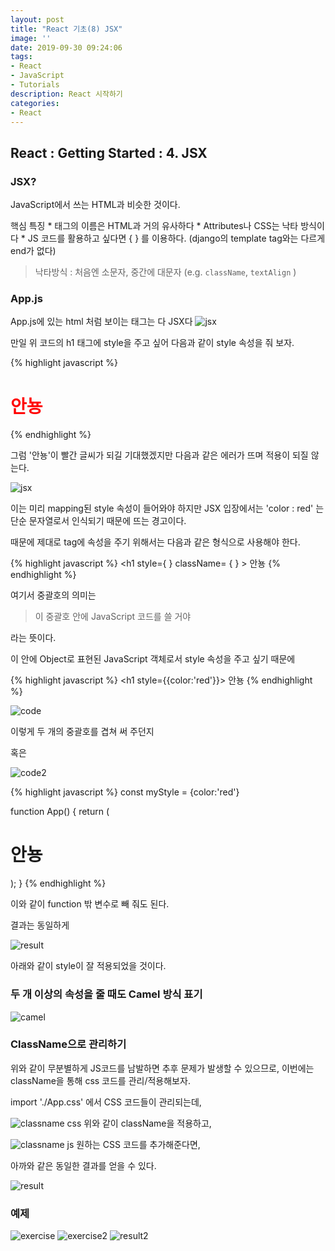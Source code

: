```yaml
---
layout: post
title: "React 기초(8) JSX"
image: ''
date: 2019-09-30 09:24:06
tags: 
- React
- JavaScript
- Tutorials
description: React 시작하기 
categories:
- React
---
```


## React : Getting Started : 4. JSX


### JSX?

JavaScript에서 쓰는 HTML과 비슷한 것이다.

 핵심 특징
	* 태그의 이름은 HTML과 거의 유사하다
	* Attributes나 CSS는 낙타 방식이다
	* JS 코드를 활용하고 싶다면 {  } 를 이용하다. (django의 template tag와는 다르게 end가 없다)

> 낙타방식 : 처음엔 소문자, 중간에 대문자 (e.g. `className`, `textAlign` )

### App.js

App.js에 있는 html 처럼 보이는 태그는 다 JSX다
![jsx](/assets/img/react/2/4/jsx.png)

만일 위 코드의 h1 태그에 style을 주고 싶어 다음과 같이 style 속성을 줘 보자.

{% highlight javascript %}
<h1 style = 'color : red'> 안뇽 </h1>
{% endhighlight %}

그럼 '안뇽'이 빨간 글씨가 되길 기대했겠지만
다음과 같은 에러가 뜨며 적용이 되질 않는다.

![jsx](/assets/img/react/2/4/error.png)

이는 미리 mapping된 style 속성이 들어와야 하지만
JSX 입장에서는 'color : red' 는 단순 문자열로서 인식되기 때문에 뜨는 경고이다.

때문에 제대로 tag에 속성을 주기 위해서는 다음과 같은 형식으로 사용해야 한다.

{% highlight javascript %}
    <h1 style={ }  className= { } > 안뇽 </h1>
{% endhighlight %}

여기서 중괄호의 의미는 

> 이 중괄호 안에 JavaScript 코드를 쓸 거야

라는 뜻이다.

이 안에 Object로 표현된 JavaScript 객체로서 style 속성을 주고 싶기 때문에

{% highlight javascript %}
    <h1 style={{color:'red'}}> 안뇽 </h1>
{% endhighlight %}

![code](/assets/img/react/2/4/code.png)

이렇게 두 개의 중괄호를 겹쳐 써 주던지

혹은
 
![code2](/assets/img/react/2/4/code2.png)

{% highlight javascript %}
const  myStyle  = {color:'red'}

function  App() {
    return (
        <div  className="App">
            <h1  style={myStyle}> 안뇽 </h1>
        </div>
    );
}
{% endhighlight %}

이와 같이 function 밖 변수로 빼 줘도 된다.

결과는 동일하게 

![result](/assets/img/react/2/4/result.png)

아래와 같이 style이 잘 적용되었을 것이다.

### 두 개 이상의 속성을 줄 때도 Camel 방식 표기

![camel](/assets/img/react/2/4/camel.png)

### ClassName으로 관리하기 

위와 같이 무분별하게 JS코드를 남발하면 추후 문제가 발생할 수 있으므로,
이번에는 className을 통해 css 코드를 관리/적용해보자.

import './App.css' 에서 CSS 코드들이 관리되는데,

![classname css](/assets/img/react/2/4/classnamejs.png)
위와 같이 className을 적용하고,

![classname js](/assets/img/react/2/4/classnamecss.png)
원하는 CSS 코드를 추가해준다면,

아까와 같은 동일한 결과를 얻을 수 있다.

![result](/assets/img/react/2/4/result.png)

### 예제

![exercise](/assets/img/react/2/4/ex.png)
![exercise2](/assets/img/react/2/4/ex2.png)
![result2](/assets/img/react/2/4/result2.png)
